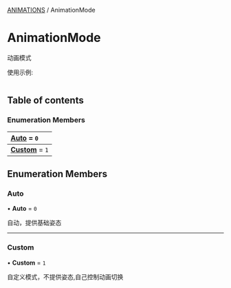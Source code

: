 [ANIMATIONS](../groups/Core.ANIMATIONS.md) / AnimationMode

# AnimationMode <Badge type="tip" text="Enumeration" /> <Score text="AnimationMode" />

<p class="content-big"> 动画模式 </p>

<p style="font-size: 14px;"> 使用示例: </p>

```ts
```

## Table of contents

### Enumeration Members <Score text="Enumeration" /> 
| **[Auto](mw.AnimationMode.md#auto)** = ``0``  |
| :----- |
| **[Custom](mw.AnimationMode.md#custom)** = ``1`` |

## Enumeration Members

### Auto <Score text="Auto" /> 

• **Auto** = ``0``

自动，提供基础姿态

___

### Custom <Score text="Custom" /> 

• **Custom** = ``1``

自定义模式，不提供姿态,自己控制动画切换
